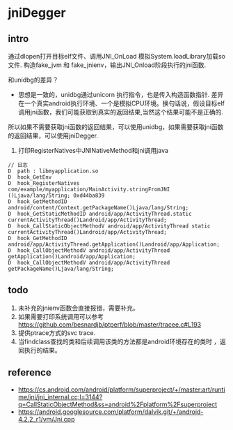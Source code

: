 # jniDegger

## intro
通过dlopen打开目标elf文件、调用JNI_OnLoad 模拟System.loadLibrary加载so文件. 
构造fake_jvm 和 fake_jnienv，输出JNI_Onload阶段执行的jni函数.

和unidbg的差异？
* 思想是一致的，unidbg通过unicorn 执行指令，也是传入构造函数指针. 差异在一个真实android执行环境、一个是模拟CPU环境。换句话说，假设目标elf调用jni函数，我们可能获取到真实的返回结果,当然这个结果可能不是正确的.

所以如果不需要获取jni函数的返回结果，可以使用unidbg，如果需要获取jni函数的返回结果，可以使用jniDegger.

1. 打印RegisterNatives中JNINativeMethod和jni调用java
```agsl
// 日志
D  path : libmyapplication.so
D  hook_GetEnv
D  hook_RegisterNatives com/example/myapplication/MainActivity.stringFromJNI ()Ljava/lang/String; 0xd44ba839
D  hook_GetMethodID android/content/Context.getPackageName()Ljava/lang/String;
D  hook_GetStaticMethodID android/app/ActivityThread.static currentActivityThread()Landroid/app/ActivityThread;
D  hook_CallStaticObjectMethodV android/app/ActivityThread static currentActivityThread()Landroid/app/ActivityThread;
D  hook_GetMethodID android/app/ActivityThread.getApplication()Landroid/app/Application;
D  hook_CallObjectMethodV android/app/ActivityThread getApplication()Landroid/app/Application;
D  hook_CallObjectMethodV android/app/ActivityThread getPackageName()Ljava/lang/String;

```

## todo 
1. 未补充的jnienv函数会直接报错，需要补充。
2. 如果需要打印系统调用可以参考 https://github.com/besnardjb/ptperf/blob/master/tracee.c#L193
3. 提供ptrace方式的svc trace.
4. 当findclass查找的类和后续调用该类的方法都是android环境存在的类时 ，返回执行的结果。

## reference
* https://cs.android.com/android/platform/superproject/+/master:art/runtime/jni/jni_internal.cc;l=3144?q=CallStaticObjectMethod&ss=android%2Fplatform%2Fsuperproject
* https://android.googlesource.com/platform/dalvik.git/+/android-4.2.2_r1/vm/Jni.cpp
